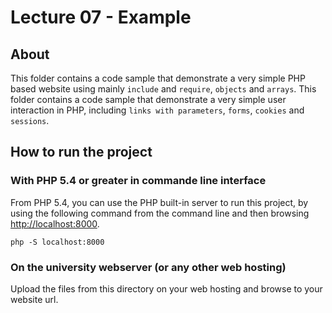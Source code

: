 # Lecture 07 - Example

## About

This folder contains a code sample that demonstrate a very simple PHP based website using mainly `include` and `require`, `objects` and `arrays`.
This folder contains a code sample that demonstrate a very simple user interaction in PHP, including `links with parameters`, `forms`, `cookies` and `sessions`.

## How to run the project

### With PHP 5.4 or greater in commande line interface

From PHP 5.4, you can use the PHP built-in server to run this project, by using the following command from the command line and then browsing [http://localhost:8000](http://localhost:8000/index.php).

```
php -S localhost:8000
```

### On the university webserver (or any other web hosting)

Upload the files from this directory on your web hosting and browse to your website url.
